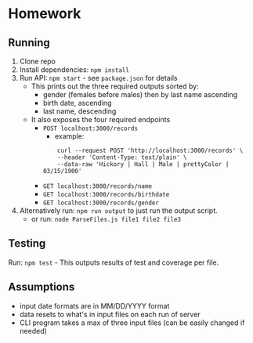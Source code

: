 # Homework

## Running
1. Clone repo
2. Install dependencies: `npm install`
3. Run API: `npm start` - see `package.json` for details
    - This prints out the three required outputs sorted by:
        - gender (females before males) then by last name ascending
        - birth date, ascending
        - last name, descending
    - It also exposes the four required endpoints
        - `POST localhost:3000/records`
            - example: 
            ```shell
                curl --request POST 'http://localhost:3000/records' \
                --header 'Content-Type: text/plain' \
                --data-raw 'Hickory | Hall | Male | prettyColor | 03/15/1900'
            ```
        - `GET localhost:3000/records/name`
        - `GET localhost:3000/records/birthdate`   
        - `GET localhost:3000/records/gender`      
4. Alternatively run: `npm run output` to just run the output script.
    - or run: `node ParseFiles.js file1 file2 file3` 


## Testing

Run: `npm test` - This outputs results of test and coverage per file.

## Assumptions
- input date formats are in MM/DD/YYYY format
- data resets to what's in input files on each run of server
- CLI program takes a max of three input files (can be easily changed if needed)
